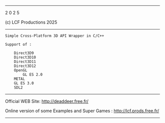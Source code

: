 
 - - - - - - - - - - - - - - - - - - - - - - - - - - - - - - - - - - - - - - - - - - - - - - - - -


2 0 2 5

(c) LCF Productions 2025


 - - - - - - - - - - - - - - - - - - - - - - - - - - - - - - - - - - - - - - - - - - - - - - - - -

	Simple Cross-Platform 3D API Wrapper in C/C++
 
	Support of :

		Direct3D9
		Direct3D10
		Direct3D11	
		Direct3D12
		OpenGL
	        GL ES 2.0
		METAL
		GL ES 3.0
		SDL2


 - - - - - - - - - - - - - - - - - - - - - - - - - - - - - - - - - - - - - - - - - - - - - - - - -

Official WEB Site: http://deaddeer.free.fr/

Online version of some Examples and Super Games : http://lcf.prods.free.fr/

 - - - - - - - - - - - - - - - - - - - - - - - - - - - - - - - - - - - - - - - - - - - - - - - - -
 

